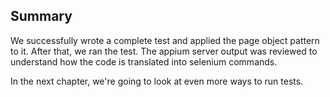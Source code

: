## Summary

We successfully wrote a complete test and applied the page object pattern to it.
After that, we ran the test. The appium server output was reviewed to 
understand how the code is translated into selenium commands.

In the next chapter, we're going to look at even more ways to run tests.
